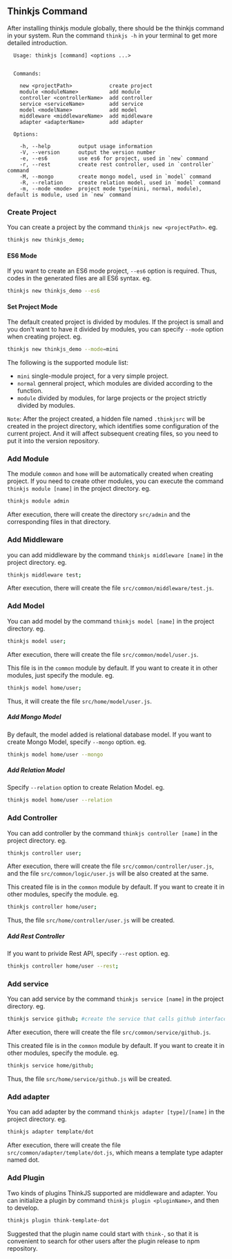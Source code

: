 ## Thinkjs Command

After installing thinkjs module globally, there should be the thinkjs command in your system. Run the command `thinkjs -h` in your terminal to get more detailed introduction.

```text
  Usage: thinkjs [command] <options ...>


  Commands:

    new <projectPath>            create project
    module <moduleName>          add module
    controller <controllerName>  add controller
    service <serviceName>        add service
    model <modelName>            add model
    middleware <middlewareName>  add middleware
    adapter <adapterName>        add adapter

  Options:

    -h, --help         output usage information
    -V, --version      output the version number
    -e, --es6          use es6 for project, used in `new` command
    -r, --rest         create rest controller, used in `controller` command
    -M, --mongo        create mongo model, used in `model` command
    -R, --relation     create relation model, used in `model` command
    -m, --mode <mode>  project mode type(mini, normal, module), default is module, used in `new` command
```

### Create Project

You can create a project by the command `thinkjs new <projectPath>`. eg.

```sh
thinkjs new thinkjs_demo;
```

#### ES6 Mode

If you want to create an ES6 mode project, `--es6` option is required. Thus, codes in the generated files are all ES6 syntax. eg.

```sh
thinkjs new thinkjs_demo --es6
```

#### Set Project Mode

The default created project is divided by modules. If the project is small and you don't want to have it divided by modules,
you can specify `--mode` option when creating project. eg.

```sh
thinkjs new thinkjs_demo --mode=mini
```

The following is the supported module list:

* `mini`  single-module project, for a very simple project.
* `normal` genneral project, which modules are divided according to the function.
* `module` divided by modules, for large projects or the project strictly divided by modules.

`Note`: After the project created, a hidden file named `.thinkjsrc` will be created in the project directory, which identifies some configuration of the current project. And it will affect subsequent creating files, so you need to put it into the version repository.

### Add Module

The module `common` and `home` will be automatically created when creating project. If you need to create other modules, you can execute the command `thinkjs module [name]` in the project directory. eg. 

```sh
thinkjs module admin
```

After execution, there will create the directory `src/admin` and the corresponding files in that directory.

### Add Middleware

you can add middleware by the command `thinkjs middleware [name]` in the project directory. eg.

```sh
thinkjs middleware test;
```

After execution, there will create the file `src/common/middleware/test.js`.

### Add Model

You can add model by the command `thinkjs model [name]` in the project directory. eg.

```sh
thinkjs model user;
```

After execution, there will create the file `src/common/model/user.js`.

This file is in the `common` module by default. If you want to create it in other modules, just specify the module. eg.

```sh
thinkjs model home/user;
```

Thus, it will create the file `src/home/model/user.js`.

##### Add Mongo Model

By default, the model added is relational database model. If you want to create Mongo Model, specify `--mongo` option. eg.

```sh
thinkjs model home/user --mongo
```

##### Add Relation Model

Specify `--relation` option to create Relation Model. eg.

```sh
thinkjs model home/user --relation
```

### Add Controller

You can add controller by the command `thinkjs controller [name]` in the project directory. eg.

```sh
thinkjs controller user;
```

After execution, there will create the file `src/common/controller/user.js`, and the file `src/common/logic/user.js` will be also created at the same.

This created file is in the `common` module by default. If you want to create it in other modules, specify the module. eg.

```sh
thinkjs controller home/user;
```

Thus, the file `src/home/controller/user.js` will be created.

##### Add Rest Controller

If you want to privide Rest API, specify `--rest` option. eg.

```sh
thinkjs controller home/user --rest;
```


### Add service

You can add service by the command `thinkjs service [name]` in the project directory. eg.

```sh
thinkjs service github; #create the service that calls github interface 
```

After execution, there will create the file `src/common/service/github.js`.

This created file is in the `common` module by default. If you want to create it in other modules, specify the module. eg.

```sh
thinkjs service home/github;
```

Thus, the file `src/home/service/github.js` will be created.

### Add adapter

You can add adapter by the command `thinkjs adapter [type]/[name]` in the project directory. eg.

```sh
thinkjs adapter template/dot
```

After execution, there will create the file `src/common/adapter/template/dot.js`, which means a template type adapter named dot.


### Add Plugin

Two kinds of plugins ThinkJS supported are middleware and adapter. You can initialize a plugin by command `thinkjs plugin <pluginName>`, and then to develop.

```sh
thinkjs plugin think-template-dot
```

Suggested that the plugin name could start with `think-`, so that it is convenient to search for other users after the plugin release to npm repository.

